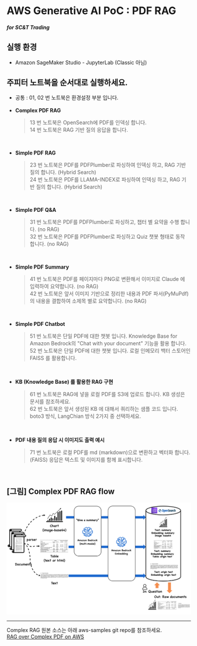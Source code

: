 # AWS Generative AI PoC : PDF RAG
#### <i>for SC&T Trading</i>

## 실행 환경
- Amazon SageMaker Studio - JupyterLab (Classic 아님)

## 주피터 노트북을 순서대로 실행하세요.
- 공통 : 01, 02 번 노트북은 환경설정 부분 입니다.
<br><br>
- <b>Complex PDF RAG</b>
  > 13 번 노트북은 OpenSearch에 PDF를 인덱싱 합니다. <br>
  > 14 번 노트북은 RAG 기반 질의 응답을 합니다.

<br>

- <b>Simple PDF RAG</b>
  > 23 번 노트북은 PDF를 PDFPlumber로 파싱하여 인덱싱 하고, RAG 기반 질의 합니다. (Hybrid Search) <br>
  > 24 번 노트북은 PDF를 LLAMA-INDEX로 파싱하여 인덱싱 하고, RAG 기반 질의 합니다. (Hybrid Search)

<br>

- <b>Simple PDF Q&A</b>
  > 31 번 노트북은 PDF를 PDFPlumber로 파싱하고, 챕터 별 요약을 수행 합니다. (no RAG) <br>
  > 32 번 노트북은 PDF를 PDFPlumber로 파싱하고 Quiz 챗봇 형태로 동작 합니다. (no RAG)

<br>

- <b>Simple PDF Summary</b>
  > 41 번 노트북은 PDF를 페이지마다 PNG로 변환해서 이미지로 Claude 에 입력하여 요약합니다. (no RAG) <br>
  > 42 번 노트북은 앞서 이미지 기반으로 정리한 내용과 PDF 파서(PyMuPdf)의 내용을 결합하여 소제목 별로 요약합니다. (no RAG)


<br>

- <b>Simple PDF Chatbot</b>
  > 51 번 노트북은 단일 PDF에 대한 챗봇 입니다. Knowledge Base for Amazon Bedrock의 "Chat with your document" 기능을 활용 합니다. <br>
  > 52 번 노트북은 단일 PDF에 대한 챗봇 입니다. 로컬 인메모리 백터 스토어인 FAISS 를 활용합니다. 


<br>

- <b>KB (Knowledge Base) 를 활용한 RAG 구현</b>
  > 61 번 노트북은 RAG에 넣을 로컬 PDF를 S3에 업로드 합니다. KB 생성은 문서를 참조하세요. <br>
  > 62 번 노트북은 앞서 생성된 KB 에 대해서 쿼리하는 샘플 코드 입니다. boto3 방식, LangChian 방식 2가지 중 선택하세요.


<br>

- <b>PDF 내용 질의 응답 시 이미지도 출력 예시</b>
  > 71 번 노트북은 로컬 PDF를 md (markdown)으로 변환하고 벡터화 합니다.(FAISS) 응답은 텍스트 및 이미지를 함께 표시합니다. <br>

<br>

## [그림] Complex PDF RAG flow
![flow](./img/complex-pdf-workflow.png)

---

Complex RAG 원본 소스는 아래 aws-samples git repo를 참조하세요.<br>
[RAG over Complex PDF on AWS](https://github.com/aws-samples/aws-ai-ml-workshop-kr/tree/c3d2185f419790905a2879284bf0c050355e0702/genai/aws-gen-ai-kr/20_applications/02_qa_chatbot/10_hands_on_lab/02_rag_over_complex_pdf)